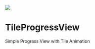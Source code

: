 <img src="https://raw.githubusercontent.com/iammert/TileProgressView/main/art/art.png"/>

# TileProgressView
Simple Progress View with Tile Animation
